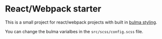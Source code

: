 # React/Webpack starter

This is a small project for react/webpack projects with built in [bulma styling](http://wwww.bulma.io).

You can change the bulma varialbes in the `src/scss/config.scss` file.